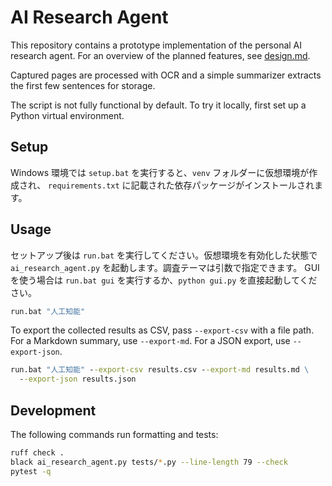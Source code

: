 # AI Research Agent

This repository contains a prototype implementation of the personal AI research agent.
For an overview of the planned features, see [design.md](design.md).

Captured pages are processed with OCR and a simple summarizer extracts the first
few sentences for storage.

The script is not fully functional by default. To try it locally, first set up a
Python virtual environment.

## Setup

Windows 環境では `setup.bat` を実行すると、`venv` フォルダーに仮想環境が作成され、
`requirements.txt` に記載された依存パッケージがインストールされます。

## Usage

セットアップ後は `run.bat` を実行してください。仮想環境を有効化した状態で
`ai_research_agent.py` を起動します。調査テーマは引数で指定できます。
GUI を使う場合は `run.bat gui` を実行するか、`python gui.py` を直接起動してください。

```cmd
run.bat "人工知能"
```

To export the collected results as CSV, pass `--export-csv` with a file path.
For a Markdown summary, use `--export-md`.
For a JSON export, use `--export-json`.

```cmd
run.bat "人工知能" --export-csv results.csv --export-md results.md \
  --export-json results.json
```

## Development

The following commands run formatting and tests:

```bash
ruff check .
black ai_research_agent.py tests/*.py --line-length 79 --check
pytest -q
```

